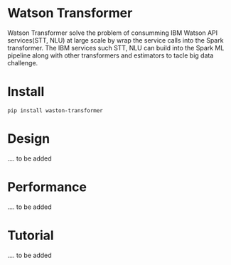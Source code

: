 # Watson Transformer
Watson Transformer solve the problem of consumming IBM Watson API services(STT, NLU) at large scale by wrap the service calls into the Spark transformer. The IBM services such STT, NLU can build into the Spark ML pipeline along with other transformers and estimators to tacle big data challenge. 

# Install
```
pip install waston-transformer
```

# Design

.... to be added

# Performance

.... to be added

# Tutorial

.... to be added
